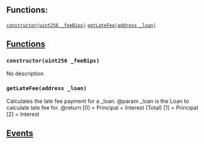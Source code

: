

## Functions:
[`constructor(uint256 _feeBips)`](#LateFeeCalc-constructor-uint256-)
[`getLateFee(address _loan)`](#LateFeeCalc-getLateFee-address-)


## <u>Functions</u>

### `constructor(uint256 _feeBips)`
No description

### `getLateFee(address _loan)`
   Calculates the late fee payment for a _loan.
        @param  _loan is the Loan to calculate late fee for.
        @return [0] = Principal + Interest (Total)
                [1] = Principal
                [2] = Interest

## <u>Events</u>
